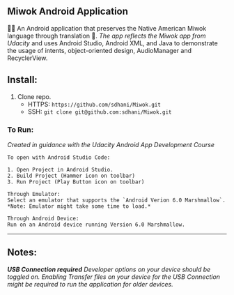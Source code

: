 ## Miwok Android Application
:pencil::sparkles: An Android application that preserves the Native American Miwok language through translation :page_facing_up:. 
*The app reflects the Miwok app from Udacity* and uses Android Studio, Android XML, and Java to demonstrate 
the usage of intents, object-oriented design, AudioManager and RecyclerView.

## Install:

1. Clone repo.
	- HTTPS: `https://github.com/sdhani/Miwok.git`
	- SSH: `git clone git@github.com:sdhani/Miwok.git`
	
### To Run:
*Created in guidance with the Udacity Android App Development Course*

	To open with Android Studio Code:

	1. Open Project in Android Studio.
	2. Build Project (Hammer icon on toolbar)
	3. Run Project (Play Button icon on toolbar)

	Through Emulator: 
	Select an emulator that supports the `Android Verion 6.0 Marshmallow`.
	*Note: Emulator might take some time to load.*

	Through Android Device: 
	Run on an Android device running Version 6.0 Marshmallow. 

---

## Notes: 
***USB Connection required** Developer options on your device should be toggled on. 
Enabling Transfer files on your device for the USB Connection might be required
to run the application for older devices.* 


	

